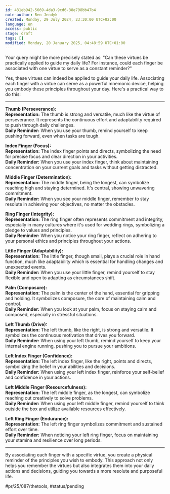 ```yaml
---
id: 431eb942-5669-4da3-9cd6-38e798bb47b4
note-author: Ben Jendyk
created: Monday, 29 July 2024, 23:30:00 UTC+02:00
language: en
access: public
stage: draft
tags: []
modified: Monday, 20 January 2025, 04:48:59 UTC+01:00
---
```


Your query might be more precisely stated as: "Can these virtues be practically applied to guide my daily life? For instance, could each finger be associated with one virtue to serve as a constant reminder?"

Yes, these virtues can indeed be applied to guide your daily life. Associating each finger with a virtue can serve as a powerful mnemonic device, helping you embody these principles throughout your day. Here's a practical way to do this:

---

**Thumb (Perseverance):**  
	**Representation:** The thumb is strong and versatile, much like the virtue of perseverance. It represents the continuous effort and adaptability required to push through daily challenges.  
	**Daily Reminder:** When you use your thumb, remind yourself to keep pushing forward, even when tasks are tough.

**Index Finger (Focus):**  
	**Representation:** The index finger points and directs, symbolizing the need for precise focus and clear direction in your activities.  
	**Daily Reminder:** When you use your index finger, think about maintaining concentration on your current goals and tasks without getting distracted.

**Middle Finger (Determination):**  
	**Representation:** The middle finger, being the longest, can symbolize reaching high and staying determined. It's central, showing unwavering commitment.  
	**Daily Reminder:** When you see your middle finger, remember to stay resolute in achieving your objectives, no matter the obstacles.

**Ring Finger (Integrity):**  
	**Representation:** The ring finger often represents commitment and integrity, especially in many cultures where it's used for wedding rings, symbolizing a pledge to values and principles.  
	**Daily Reminder:** When you notice your ring finger, reflect on adhering to your personal ethics and principles throughout your actions.

**Little Finger (Adaptability):**  
	**Representation:** The little finger, though small, plays a crucial role in hand function, much like adaptability which is essential for handling changes and unexpected events.  
	**Daily Reminder:** When you use your little finger, remind yourself to stay flexible and open to adapting as circumstances shift.

**Palm (Composure):**  
	**Representation:** The palm is the center of the hand, essential for gripping and holding. It symbolizes composure, the core of maintaining calm and control.  
	**Daily Reminder:** When you look at your palm, focus on staying calm and composed, especially in stressful situations.

**Left Thumb (Drive):**  
	**Representation:** The left thumb, like the right, is strong and versatile. It symbolizes the continuous motivation that drives you forward.  
	**Daily Reminder:** When using your left thumb, remind yourself to keep your internal engine running, pushing you to pursue your ambitions.

**Left Index Finger (Confidence):**  
	**Representation:** The left index finger, like the right, points and directs, symbolizing the belief in your abilities and decisions.  
	**Daily Reminder:** When using your left index finger, reinforce your self-belief and confidence in your actions.

**Left Middle Finger (Resourcefulness):**  
	**Representation:** The left middle finger, as the longest, can symbolize reaching out creatively to solve problems.  
	**Daily Reminder:** When using your left middle finger, remind yourself to think outside the box and utilize available resources effectively.

**Left Ring Finger (Endurance):**  
	**Representation:** The left ring finger symbolizes commitment and sustained effort over time.  
	**Daily Reminder:** When noticing your left ring finger, focus on maintaining your stamina and resilience over long periods.

---

By associating each finger with a specific virtue, you create a physical reminder of the principles you wish to embody. This approach not only helps you remember the virtues but also integrates them into your daily actions and decisions, guiding you towards a more resolute and purposeful life.


#pr/25/087/thetools, #status/pending